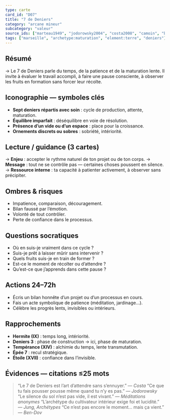 ```yaml
---
type: carte
card_id: "D07"
title: "7 de Deniers"
category: "arcane mineur"
subcategory: "valeur"
source_ids: ["marteau1949", "jodorowsky2004", "costa2008", "camoin", "bendov2011", "delcamp", "nadolny2018", "jung", "meditations_anonymes", "nichols"]
tags: ["marseille", "archetype:maturation", "element:terre", "deniers"]
---
```


## Résumé
→ Le 7 de Deniers parle du temps, de la patience et de la maturation lente. Il invite à évaluer le travail accompli, à faire une pause consciente, à observer les fruits en formation sans forcer leur récolte.

## Iconographie — symboles clés
- **Sept deniers répartis avec soin** : cycle de production, attente, maturation.
- **Équilibre imparfait** : déséquilibre en voie de résolution.
- **Présence d’un vide ou d’un espace** : place pour la croissance.
- **Ornements discrets ou sobres** : sobriété, intériorité.

## Lecture / guidance (3 cartes)
→ **Enjeu** : accepter le rythme naturel de ton projet ou de ton corps.
→ **Message** : tout ne se contrôle pas — certaines choses poussent en silence.
→ **Ressource interne** : ta capacité à patienter activement, à observer sans précipiter.

## Ombres & risques
- Impatience, comparaison, découragement.
- Bilan faussé par l’émotion.
- Volonté de tout contrôler.
- Perte de confiance dans le processus.

## Questions socratiques
- Où en suis-je vraiment dans ce cycle ?
- Suis-je prêt à laisser mûrir sans intervenir ?
- Quels fruits suis-je en train de former ?
- Est-ce le moment de récolter ou d’attendre ?
- Qu’est-ce que j’apprends dans cette pause ?

## Actions 24–72h
- Écris un bilan honnête d’un projet ou d’un processus en cours.
- Fais un acte symbolique de patience (méditation, jardinage…).
- Célèbre les progrès lents, invisibles ou intérieurs.

## Rapprochements
- **Hermite (IX)** : temps long, intériorité.
- **Deniers 3** : phase de construction → ici, phase de maturation.
- **Tempérance (XIV)** : alchimie du temps, lente transmutation.
- **Épée 7** : recul stratégique.
- **Étoile (XVII)** : confiance dans l’invisible.

## Évidences — citations ≤25 mots
> “Le 7 de Deniers est l’art d’attendre sans s’ennuyer.” — *Costa*
> “Ce que tu fais pousser pousse même quand tu n’y es pas.” — *Jodorowsky*
> “Le silence du sol n’est pas vide, il est vivant.” — *Méditations anonymes*
> “L’archétype du cultivateur intérieur exige foi et lucidité.” — *Jung, Archétypes*
> “Ce n’est pas encore le moment… mais ça vient.” — *Ben-Dov*
